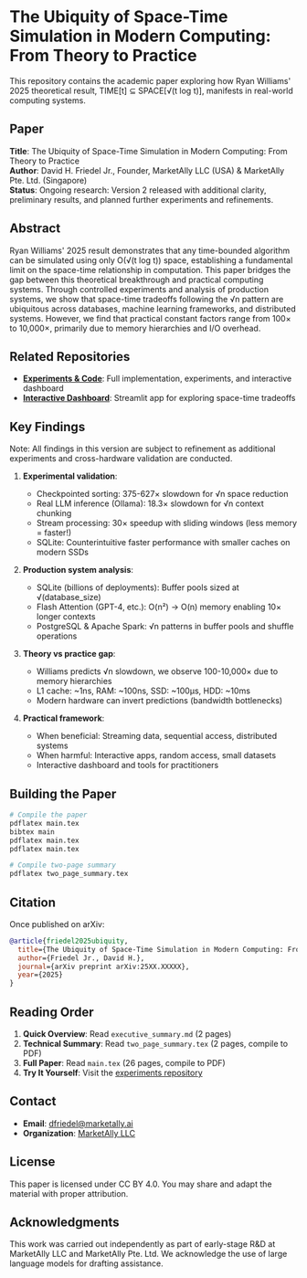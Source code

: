 # The Ubiquity of Space-Time Simulation in Modern Computing: From Theory to Practice

This repository contains the academic paper exploring how Ryan Williams' 2025 theoretical result, TIME[t] ⊆ SPACE[√(t log t)], manifests in real-world computing systems.

## Paper

**Title**: The Ubiquity of Space-Time Simulation in Modern Computing: From Theory to Practice  
**Author**: David H. Friedel Jr., Founder, MarketAlly LLC (USA) & MarketAlly Pte. Ltd. (Singapore)  
**Status**: Ongoing research: Version 2 released with additional clarity, preliminary results, and planned further experiments and refinements.

## Abstract

Ryan Williams' 2025 result demonstrates that any time-bounded algorithm can be simulated using only O(√(t log t)) space, establishing a fundamental limit on the space-time relationship in computation. This paper bridges the gap between this theoretical breakthrough and practical computing systems. Through controlled experiments and analysis of production systems, we show that space-time tradeoffs following the √n pattern are ubiquitous across databases, machine learning frameworks, and distributed systems. However, we find that practical constant factors range from 100× to 10,000×, primarily due to memory hierarchies and I/O overhead.

## Related Repositories

- **[Experiments & Code](https://github.com/sqrtspace/sqrtspace-experiments)**: Full implementation, experiments, and interactive dashboard
- **[Interactive Dashboard](https://github.com/sqrtspace/sqrtspace-experiments/tree/main/dashboard)**: Streamlit app for exploring space-time tradeoffs

## Key Findings

Note: All findings in this version are subject to refinement as additional experiments and cross-hardware validation are conducted.

1. **Experimental validation**:
   - Checkpointed sorting: 375-627× slowdown for √n space reduction
   - Real LLM inference (Ollama): 18.3× slowdown for √n context chunking
   - Stream processing: 30× speedup with sliding windows (less memory = faster!)
   - SQLite: Counterintuitive faster performance with smaller caches on modern SSDs

2. **Production system analysis**:
   - SQLite (billions of deployments): Buffer pools sized at √(database_size)
   - Flash Attention (GPT-4, etc.): O(n²) → O(n) memory enabling 10× longer contexts
   - PostgreSQL & Apache Spark: √n patterns in buffer pools and shuffle operations

3. **Theory vs practice gap**:
   - Williams predicts √n slowdown, we observe 100-10,000× due to memory hierarchies
   - L1 cache: ~1ns, RAM: ~100ns, SSD: ~100μs, HDD: ~10ms
   - Modern hardware can invert predictions (bandwidth bottlenecks)

4. **Practical framework**:
   - When beneficial: Streaming data, sequential access, distributed systems
   - When harmful: Interactive apps, random access, small datasets
   - Interactive dashboard and tools for practitioners

## Building the Paper

```bash
# Compile the paper
pdflatex main.tex
bibtex main
pdflatex main.tex
pdflatex main.tex

# Compile two-page summary
pdflatex two_page_summary.tex
```

## Citation

Once published on arXiv:
```bibtex
@article{friedel2025ubiquity,
  title={The Ubiquity of Space-Time Simulation in Modern Computing: From Theory to Practice},
  author={Friedel Jr., David H.},
  journal={arXiv preprint arXiv:25XX.XXXXX},
  year={2025}
}
```

## Reading Order

1. **Quick Overview**: Read `executive_summary.md` (2 pages)
2. **Technical Summary**: Read `two_page_summary.tex` (2 pages, compile to PDF)
3. **Full Paper**: Read `main.tex` (26 pages, compile to PDF)
4. **Try It Yourself**: Visit the [experiments repository](https://github.com/sqrtspace/sqrtspace-experiments)

## Contact

- **Email**: dfriedel@marketally.ai
- **Organization**: [MarketAlly LLC](https://marketally.com)

## License

This paper is licensed under CC BY 4.0. You may share and adapt the material with proper attribution.

## Acknowledgments

This work was carried out independently as part of early-stage R&D at MarketAlly LLC and MarketAlly Pte. Ltd. We acknowledge the use of large language models for drafting assistance.